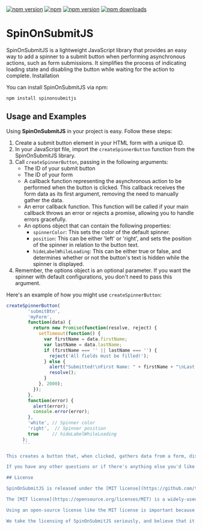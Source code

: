 [![npm version](https://img.shields.io/npm/v/spinonsubmitjs)](https://img.shields.io/npm/v/spinonsubmitjs)
[![npm](https://img.shields.io/npm/l/spinonsubmitjs?style=flat-square)](https://img.shields.io/npm/l/spinonsubmitjs?style=flat-square)
[![npm version](https://img.shields.io/bundlephobia/min/spinonsubmitjs)](https://img.shields.io/bundlephobia/min/spinonsubmitjs)
[![npm downloads](https://img.shields.io/npm/dm/spinonsubmitjs)](https://img.shields.io/npm/dm/spinonsubmitjs)

# SpinOnSubmitJS

SpinOnSubmitJS is a lightweight JavaScript library that provides an easy way to add a spinner to a submit button when performing asynchronous actions, such as form submissions. It simplifies the process of indicating loading state and disabling the button while waiting for the action to complete.
Installation

You can install SpinOnSubmitJS via npm:

```shell
npm install spinonsubmitjs
```

## Usage and Examples

Using **SpinOnSubmitJS** in your project is easy. Follow these steps:

1. Create a submit button element in your HTML form with a unique ID.
2. In your JavaScript file, import the `createSpinnerButton` function from the SpinOnSubmitJS library.
3. Call `createSpinnerButton`, passing in the following arguments:
   - The ID of your submit button
   - The ID of your form
   - A callback function representing the asynchronous action to be performed when the button is clicked. This callback receives the form data as its first argument, removing the need to manually gather the data.
   - An error callback function. This function will be called if your main callback throws an error or rejects a promise, allowing you to handle errors gracefully.
   - An options object that can contain the following properties:
     - `spinnerColor`: This sets the color of the default spinner.
     - `position`: This can be either 'left' or 'right', and sets the position of the spinner in relation to the button text.
     - `hideLabelWhileLoading`: This can be either true or false, and determines whether or not the button's text is hidden while the spinner is displayed.
4. Remember, the options object is an optional parameter. If you want the spinner with default configurations, you don't need to pass this argument.

Here's an example of how you might use `createSpinnerButton`:

```javascript
createSpinnerButton(
        'submitBtn',
        'myForm',
        function(data) {
          return new Promise(function(resolve, reject) {
            setTimeout(function() {
              var firstName = data.firstName;
              var lastName = data.lastName;
              if (firstName === '' || lastName === '') {
                reject('All fields must be filled!');
              } else {
                alert("Submitted!\nFirst Name: " + firstName + "\nLast Name: " + lastName);
                resolve();
              }
            }, 2000);
          });
        },
        function(error) {
          alert(error);
          console.error(error);
        },
        'white', // Spinner color
        'right',  // Spinner position
        true     // hideLabelWhileLoading
      );
      ```

This creates a button that, when clicked, gathers data from a form, displays a yellow spinner to the right of the button text, and pops up an alert with the form data. If any fields are empty, the function will reject with an error, and the error callback will alert the user. If the 'hideLabelWhileLoading' option is set to true, the button's label will be hidden while the spinner is displayed.

If you have any other questions or if there's anything else you'd like to change, feel free to ask!

## License

SpinOnSubmitJS is released under the [MIT license](https://github.com/thedhanawada/SpinOnSubmitJS/blob/main/LICENSE). This is a permissive open-source software license that allows for free use, modification, and distribution of the software without requiring payment or attribution.

The [MIT license](https://opensource.org/licenses/MIT) is a widely-used open-source software license that permits free use, modification, and distribution of the software without requiring payment or attribution. This means that anyone can use, modify, and distribute the software without having to pay or give credit to the original author.

Using an open-source license like the MIT license is important because it ensures that the software can be used and improved upon by as many people as possible. By releasing SpinOnSubmitJS under the MIT license, we hope to encourage others to use and contribute to the project, and to promote the wider adoption of open-source software in general.

We take the licensing of SpinOnSubmitJS seriously, and believe that it is a key part of the project's success. We encourage you to read the [license](https://github.com/thedhanawada/SpinOnSubmitJS/blob/main/LICENSE) in full before using or contributing to the project, and to abide by its terms in your use and distribution of the software. 
